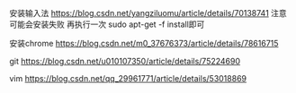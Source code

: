 安装输入法 
https://blog.csdn.net/yangziluomu/article/details/70138741
注意可能会安装失败 再执行一次 sudo apt-get -f install即可

安装chrome
https://blog.csdn.net/m0_37676373/article/details/78616715

git
https://blog.csdn.net/u010107350/article/details/75224690

vim
https://blog.csdn.net/qq_29961771/article/details/53018869